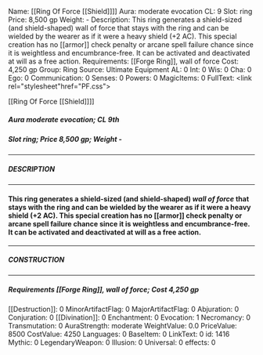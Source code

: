 Name: [[Ring Of Force [[Shield]]]]
Aura: moderate evocation
CL: 9
Slot: ring
Price: 8,500 gp
Weight: -
Description: This ring generates a shield-sized (and shield-shaped) wall of force that stays with the ring and can be wielded by the wearer as if it were a heavy shield (+2 AC). This special creation has no [[armor]] check penalty or arcane spell failure chance since it is weightless and encumbrance-free. It can be activated and deactivated at will as a free action.
Requirements: [[Forge Ring]], wall of force
Cost: 4,250 gp
Group: Ring
Source: Ultimate Equipment
AL: 0
Int: 0
Wis: 0
Cha: 0
Ego: 0
Communication: 0
Senses: 0
Powers: 0
MagicItems: 0
FullText: <link rel="stylesheet"href="PF.css"><div class="heading"><p class="alignleft">[[Ring Of Force [[Shield]]]]</p><div style="clear: both;"></div></div><div><h5><b>Aura </b>moderate evocation; <b>CL </b>9th</h5><h5><b>Slot </b>ring; <b>Price </b>8,500 gp; <b>Weight </b>-</h5></div><hr/><div><h5><b>DESCRIPTION</b></h5></div><hr/><div><h4><p>This ring generates a shield-sized (and shield-shaped) <i>wall of force</i> that stays with the ring and can be wielded by the wearer as if it were a heavy shield (+2 AC). This special creation has no [[armor]] check penalty or arcane spell failure chance since it is weightless and encumbrance-free. It can be activated and deactivated at will as a free action.</p></h4></div><hr/><div><h5><b>CONSTRUCTION</b></h5></div><hr/><div><h5><b>Requirements </b>[[Forge Ring]], <i>wall of force</i>; <b>Cost </b>4,250 gp</h5></div>
[[Destruction]]: 0
MinorArtifactFlag: 0
MajorArtifactFlag: 0
Abjuration: 0
Conjuration: 0
[[Divination]]: 0
Enchantment: 0
Evocation: 1
Necromancy: 0
Transmutation: 0
AuraStrength: moderate
WeightValue: 0.0
PriceValue: 8500
CostValue: 4250
Languages: 0
BaseItem: 0
LinkText: 0
id: 1416
Mythic: 0
LegendaryWeapon: 0
Illusion: 0
Universal: 0
effects: 0
